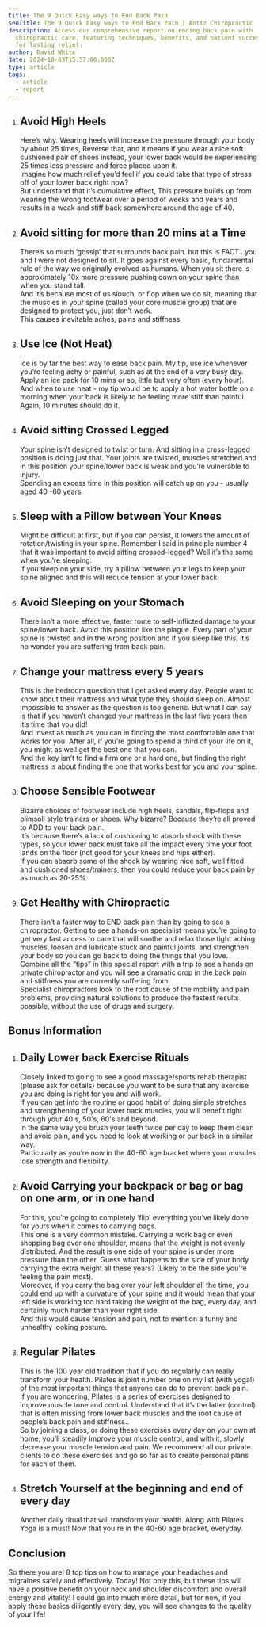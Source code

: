 ```yaml
---
title: The 9 Quick Easy ways to End Back Pain
seoTitle: The 9 Quick Easy ways to End Back Pain | Anttz Chiropractic
description: Access our comprehensive report on ending back pain with
  chiropractic care, featuring techniques, benefits, and patient success stories
  for lasting relief.
author: David White
date: 2024-10-03T15:57:00.000Z
type: article
tags:
  - article
  - report
---
```

1. ## Avoid High Heels

   Here’s why. Wearing heels will increase the pressure through your body by about 25 times, Reverse that, and it means if you wear a nice soft cushioned pair of shoes instead, your lower back would be experiencing 25 times less pressure and force placed upon it.\
   Imagine how much relief you’d feel if you could take that type of stress off of your lower back right now?\
   But understand that it’s cumulative effect, This pressure builds up from wearing the wrong footwear over a period of weeks and years and results in a weak and stiff back somewhere around the age of 40.
2. ## Avoid sitting for more than 20 mins at a Time

   There’s so much ‘gossip’ that surrounds back pain. but this is FACT...you and I were not designed to sit. It goes against every basic, fundamental rule of the way we originally evolved as humans. When you sit there is approximately 10x more pressure pushing down on your spine than when you stand tall.\
   And it’s because most of us slouch, or flop when we do sit, meaning that the muscles in your spine (called your core muscle group) that are designed to protect you, just don’t work.\
   This causes inevitable aches, pains and stiffness
3. ## Use Ice (Not Heat)

   Ice is by far the best way to ease back pain. My tip, use ice whenever you’re feeling achy or painful, such as at the end of a very busy day. Apply an ice pack for 10 mins or so, little but very often (every hour).\
   And when to use heat - my tip would be to apply a hot water bottle on a morning when your back is likely to be feeling more stiff than painful. Again, 10 minutes should do it.
4. ## Avoid sitting Crossed Legged

   Your spine isn’t designed to twist or turn. And sitting in a cross-legged position is doing just that. Your joints are twisted, muscles stretched and in this position your spine/lower back is weak and you’re vulnerable to injury.\
   Spending an excess time in this position will catch up on you - usually aged 40 -60 years.
5. ## Sleep with a Pillow between Your Knees

   Might be difficult at first, but if you can persist, it lowers the amount of rotation/twisting in your spine. Remember I said in principle number 4 that it was important to avoid sitting crossed-legged? Well it’s the same when you’re sleeping.\
   If you sleep on your side, try a pillow between your legs to keep your spine aligned and this will reduce tension at your lower back.
6. ## Avoid Sleeping on your Stomach

   There isn’t a more effective, faster route to self-inflicted damage to your spine/lower back. Avoid this position like the plague. Every part of your spine is twisted and in the wrong position and if you sleep like this, it’s no wonder you are suffering from back pain.
7. ## Change your mattress every 5 years

   This is the bedroom question that I get asked every day. People want to know about their mattress and what type they should sleep on. Almost impossible to answer as the question is too generic. But what I can say is that if you haven’t changed your mattress in the last five years then it’s time that you did!\
   And invest as much as you can in finding the most comfortable one that works for you. After all, if you’re going to spend a third of your life on it, you might as well get the best one that you can.\
   And the key isn’t to find a firm one or a hard one, but finding the right mattress is about finding the one that works best for you and your spine.
8. ## Choose Sensible Footwear

   Bizarre choices of footwear include high heels, sandals, flip-flops and plimsoll style trainers or shoes. Why bizarre? Because they’re all proved to ADD to your back pain.\
   It’s because there’s a lack of cushioning to absorb shock with these types, so your lower back must take all the impact every time your foot lands on the floor (not good for your knees and hips either).\
   If you can absorb some of the shock by wearing nice soft, well fitted and cushioned shoes/trainers, then you could reduce your back pain by as much as 20-25%.
9. ## Get Healthy with Chiropractic

   There isn’t a faster way to END back pain than by going to see a chiropractor. Getting to see a hands-on specialist means you’re going to get very fast access to care that will soothe and relax those tight aching muscles, loosen and lubricate stuck and painful joints, and strengthen your body so you can go back to doing the things that you love.\
   Combine all the “tips” in this special report with a trip to see a hands on private chiropractor and you will see a dramatic drop in the back pain and stiffness you are currently suffering from.\
   Specialist chiropractors look to the root cause of the mobility and pain problems, providing natural solutions to produce the fastest results possible, without the use of drugs and surgery.

## Bonus Information

1. ## Daily Lower back Exercise Rituals

   Closely linked to going to see a good massage/sports rehab therapist (please ask for details) because you want to be sure that any exercise you are doing is right for you and will work.\
   If you can get into the routine or good habit of doing simple stretches and strengthening of your lower back muscles, you will benefit right through your 40's, 50's, 60's and beyond.\
   In the same way you brush your teeth twice per day to keep them clean and avoid pain, and you need to look at working or our back in a similar way.\
   Particularly as you’re now in the 40-60 age bracket where your muscles lose strength and flexibility.
2. ## Avoid Carrying your backpack or bag or bag on one arm, or in one hand

   For this, you’re going to completely ‘flip’ everything you’ve likely done for yours when it comes to carrying bags.\
   This one is a very common mistake. Carrying a work bag or even shopping bag over one shoulder, means that the weight is not evenly distributed. And the result is one side of your spine is under more pressure than the other. Guess what happens to the side of your body carrying the extra weight all these years? (Likely to be the side you’re feeling the pain most).\
   Moreover, if you carry the bag over your left shoulder all the time, you could end up with a curvature of your spine and it would mean that your left side is working too hard taking the weight of the bag, every day, and certainly much harder than your right side.\
   And this would cause tension and pain, not to mention a funny and unhealthy looking posture.
3. ## Regular Pilates

   This is the 100 year old tradition that if you do regularly can really transform your health. Pilates is joint number one on my list (with yoga!) of the most important things that anyone can do to prevent back pain.\
   If you are wondering, Pilates is a series of exercises designed to improve muscle tone and control. Understand that it’s the latter (control) that is often missing from lower back muscles and the root cause of people’s back pain and stiffness..\
   So by joining a class, or doing these exercises every day on your own at home, you’ll steadily improve your muscle control, and with it, slowly decrease your muscle tension and pain. We recommend all our private clients to do these exercises and go so far as to create personal plans for each of them.
4. ## Stretch Yourself at the beginning and end of every day

   Another daily ritual that will transform your health. Along with Pilates Yoga is a must! Now that you're in the 40-60 age bracket, everyday.

## Conclusion

So there you are! 8 top tips on how to manage your headaches and migraines safely and effectively. Today! Not only this, but these tips will have a positive benefit on your neck and shoulder discomfort and overall energy and vitality! I could go into much more detail, but for now, if you apply these basics diligently every day, you will see changes to the quality of your life!
